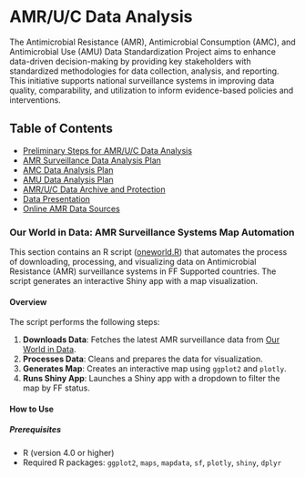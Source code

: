 # AMR/U/C Data Analysis

The Antimicrobial Resistance (AMR), Antimicrobial Consumption (AMC), and Antimicrobial Use (AMU) Data Standardization Project aims to enhance data-driven decision-making by providing key stakeholders with standardized methodologies for data collection, analysis, and reporting. This initiative supports national surveillance systems in improving data quality, comparability, and utilization to inform evidence-based policies and interventions.

## Table of Contents
- [Preliminary Steps for AMR/U/C Data Analysis](#preliminary_steps)
- [AMR Surveillance Data Analysis Plan](#amr_analysis)
- [AMC Data Analysis Plan](#amc_analysis)
- [AMU Data Analysis Plan](#amu_analysis)
- [AMR/U/C Data Archive and Protection](#data_archive)
- [Data Presentation](#data_presentation)
- [Online AMR Data Sources](#Online_data)
  
### Our World in Data: AMR Surveillance Systems Map Automation
This section contains an R script ([oneworld.R](https://github.com/ASLM-Fabebe/MAAP-Data-Analysis/blob/main/oneworld.R)) that automates the process of downloading, processing, and visualizing data on Antimicrobial Resistance (AMR) surveillance systems in FF Supported countries. The script generates an interactive Shiny app with a map visualization.

#### Overview
The script performs the following steps:
1. **Downloads Data**: Fetches the latest AMR surveillance data from [Our World in Data](https://ourworldindata.org).
2. **Processes Data**: Cleans and prepares the data for visualization.
3. **Generates Map**: Creates an interactive map using `ggplot2` and `plotly`.
4. **Runs Shiny App**: Launches a Shiny app with a dropdown to filter the map by FF status.

#### How to Use

##### Prerequisites
- R (version 4.0 or higher)
- Required R packages: `ggplot2`, `maps`, `mapdata`, `sf`, `plotly`, `shiny`, `dplyr`
